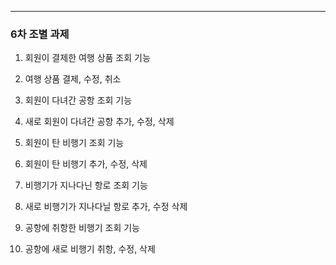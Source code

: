 ***

### 6차 조별 과제



1. 회원이 결제한 여행 상품 조회 기능
2. 여행 상품 결제, 수정, 취소

3. 회원이 다녀간 공항 조회 기능
4. 새로 회원이 다녀간 공항 추가, 수정, 삭제

5. 회원이 탄 비행기 조회 기능
6. 회원이 탄 비행기 추가, 수정, 삭제

7. 비행기가 지나다닌 항로 조회 기능
8. 새로 비행기가 지나다닐 항로 추가, 수정 삭제

9. 공항에 취항한 비행기 조회 기능
10. 공항에 새로 비행기 취항, 수정, 삭제